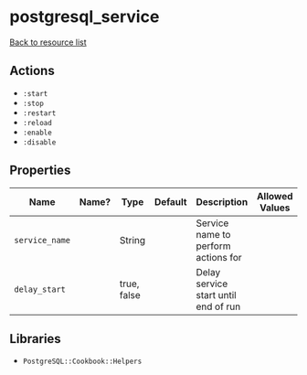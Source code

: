 # postgresql_service

[Back to resource list](../README.md#resources)

## Actions

- `:start`
- `:stop`
- `:restart`
- `:reload`
- `:enable`
- `:disable`

## Properties

| Name           | Name? | Type        | Default | Description                          | Allowed Values |
| -------------- | ----- | ----------- | ------- | ------------------------------------ | -------------- |
| `service_name` |       | String      |         | Service name to perform actions for  |                |
| `delay_start`  |       | true, false |         | Delay service start until end of run |                |

## Libraries

- `PostgreSQL::Cookbook::Helpers`
